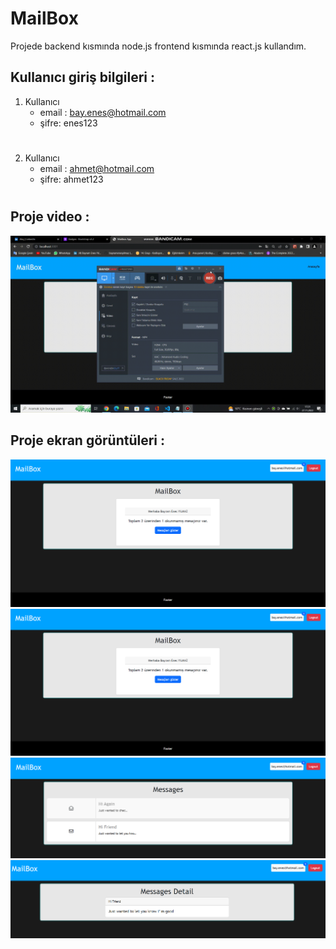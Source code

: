 # MailBox
Projede backend kısmında node.js frontend kısmında react.js kullandım.


## Kullanıcı giriş bilgileri :

1) Kullanıcı
   * email : bay.enes@hotmail.com  
   * şifre: enes123
#
2) Kullanıcı
   * email : ahmet@hotmail.com  
   * şifre: ahmet123

#
## Proje video : 
!["gif"](./images/bandicam%202022-11-27%2017-21-46-503.gif)

## Proje ekran görüntüleri : 
!["resim"](./images/about.png)
!["resim"](./images/about.png)
!["resim"](./images/mesajlar.png)
!["resim"](./images/mesaj_detay.png)

